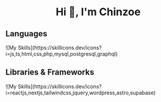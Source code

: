 <h1 align="center">Hi 👋, I'm Chinzoe</h1>

<h2>Languages</h2>
![My Skills](https://skillicons.dev/icons?i=js,ts,html,css,php,mysql,postgresql,graphql)

<h2>Libraries & Frameworks</h2>
![My Skills](https://skillicons.dev/icons?i=reactjs,nextjs,tailwindcss,jquery,wordpress,astro,supabase)
